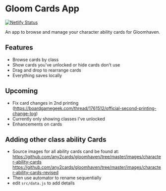 # Gloom Cards App

[![Netlify Status](https://api.netlify.com/api/v1/badges/b036a5dc-1d21-4a1d-9bdb-71b96ee73714/deploy-status)](https://app.netlify.com/sites/gloomcards/deploys)

An app to browse and manage your character ability cards for Gloomhaven.

## Features
- Browse cards by class
- Show cards you've unlocked or hide cards don't use
- Drag and drop to rearrange cards
- Everything saves locally


## Upcoming
- Fix card changes in 2nd printing (https://boardgamegeek.com/thread/1761512/official-second-printing-change-log)
- Currently only showing classes I've unlocked
- Enhancements on cards

## Adding other class ability Cards
- Source images for all ability cards cand be found at:
https://github.com/any2cards/gloomhaven/tree/master/images/character-ability-cards
https://github.com/any2cards/gloomhaven/tree/master/images/character-ability-cards-revised
- Then use automator to rename sequentially
- edit `src/data.js` to add details
